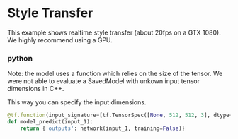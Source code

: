 # Style Transfer
This example shows realtime style transfer (about 20fps on a GTX 1080).
We highly recommend using a GPU.

### python 
Note: the model uses a function which relies on the size of the tensor. We were not able to evaluate a SavedModel with unkown input tensor dimensions in C++.

This way you can specify the input dimensions.
```python
@tf.function(input_signature=[tf.TensorSpec([None, 512, 512, 3], dtype=tf.float32)])
def model_predict(input_1):
    return {'outputs': network(input_1, training=False)}
```
